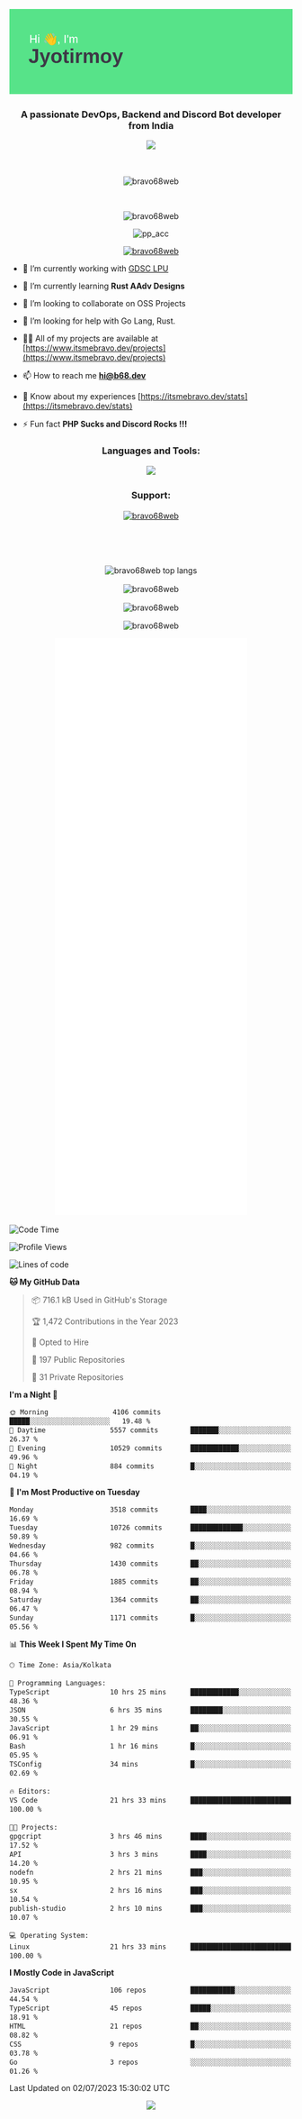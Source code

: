 <p align="center"><img src="header.png"></p>
<h3 align="center">A passionate DevOps, Backend and Discord Bot developer from India</h3>

<p align="center"><a href="https://discord.com/users/457039372009865226"><img src="https://lanyard-profile-readme.vercel.app/api/457039372009865226"></a></p>
                           
<br>
<p align="center"> <img src="https://komarev.com/ghpvc/?username=bravo68web&label=Profile%20views&color=0e75b6&style=flat" alt="bravo68web" /> </p>
<br>


<p align="center"><img src="https://github-profile-trophy.vercel.app/?username=bravo68web&theme=discord&column=3&row=2" alt="bravo68web" /> </p>
<p align="center"><img src="https://osu-embed.b68dev.xyz/pp_acc" alt="pp_acc" /> </p>

<p align="center"> <a href="https://twitter.com/bravo68web" target="blank"><img src="https://img.shields.io/twitter/follow/bravo68web?logo=twitter&style=for-the-badge" alt="bravo68web" /></a> </p>

- 🔭 I’m currently working with [GDSC LPU](https://gdsclpu.live/)

- 🌱 I’m currently learning **Rust AAdv Designs**

- 👯 I’m looking to collaborate on OSS Projects

- 🤝 I’m looking for help with Go Lang, Rust.

- 👨‍💻 All of my projects are available at [https://www.itsmebravo.dev/projects](https://www.itsmebravo.dev/projects)

<!-- - 💬 Ask me about **DF Techs** -->

- 📫 How to reach me **hi@b68.dev**

- 📄 Know about my experiences [https://itsmebravo.dev/stats](https://itsmebravo.dev/stats)

- ⚡ Fun fact **PHP Sucks and Discord Rocks !!!**

<h3 align="center">Languages and Tools:</h3>
<p align="center"> 
<img src="https://skillicons.dev/icons?i=aws,bash,c,cs,cpp,cloudflare,css,dart,devto,discord,bots,docker,electron,ember,emotion,express,fastapi,figma,firebase,flask,gcp,git,github,githubactions,go,gitlab,graphql,heroku,html,ai,ipfs,js,jest,linux,md,mastodon,mongodb,neovim,netlify,nextjs,nginx,nodejs,postgres,postman,powershell,py,react,redis,regex,replit,rocket,rust,sqlite,mysql,stackoverflow,styledcomponents,supabase,sentry,solidity,svg,tailwind,tauri,twitter,ts,unity,v,vercel,vim,vite,wasm,webpack,workers&perline=8&theme=dark" />
</p>

<h3 align="center">Support:</h3>
<p align="center"><a href="https://www.buymeacoffee.com/bravo68web"> <img align="center" src="https://cdn.buymeacoffee.com/buttons/v2/default-yellow.png" height="50" width="210" alt="bravo68web" /></a></p><br><br>
<br>

<p align="center"> <img align="center" src="https://github-readme-stats-sync.vercel.app/api/top-langs?username=bravo68web&count_private=true&show_icons=true&theme=radical&border_radius=10&&langs_count=10&layout=compact" alt="bravo68web top langs" /></p>

<p align="center"> <img align="center" src="https://github-readme-stats-sync.vercel.app/api?username=bravo68web&count_private=true&show_icons=true&theme=radical&border_radius=10" alt="bravo68web" /></p>

<p align="center"> <img align="center" src="https://github-readme-streak-stats.herokuapp.com?user=bravo68web&theme=dracula&hide_border=true" alt="bravo68web" /></p>

<p align="center"> <img align="center" src="https://github-readme-stats-sync.vercel.app/api/wakatime?username=bravo68web&count_private=true&show_icons=true&theme=aura_dark&border_radius=10&&langs_count=10&layout=compact&range=last_7_days" alt="bravo68web" /></p>

<p align="center"><img src="https://raw.githubusercontent.com/BRAVO68WEB/BRAVO68WEB/master/github-metrics.svg"></p>

<!--START_SECTION:waka-->
![Code Time](http://img.shields.io/badge/Code%20Time-5%2C009%20hrs%2043%20mins-blue)

![Profile Views](http://img.shields.io/badge/Profile%20Views-8-blue)

![Lines of code](https://img.shields.io/badge/From%20Hello%20World%20I%27ve%20Written-62.1%20million%20lines%20of%20code-blue)

**🐱 My GitHub Data** 

> 📦 716.1 kB Used in GitHub's Storage 
 > 
> 🏆 1,472 Contributions in the Year 2023
 > 
> 💼 Opted to Hire
 > 
> 📜 197 Public Repositories 
 > 
> 🔑 31 Private Repositories 
 > 
**I'm a Night 🦉** 

```text
🌞 Morning                4106 commits        █████░░░░░░░░░░░░░░░░░░░░   19.48 % 
🌆 Daytime                5557 commits        ███████░░░░░░░░░░░░░░░░░░   26.37 % 
🌃 Evening                10529 commits       ████████████░░░░░░░░░░░░░   49.96 % 
🌙 Night                  884 commits         █░░░░░░░░░░░░░░░░░░░░░░░░   04.19 % 
```
📅 **I'm Most Productive on Tuesday** 

```text
Monday                   3518 commits        ████░░░░░░░░░░░░░░░░░░░░░   16.69 % 
Tuesday                  10726 commits       █████████████░░░░░░░░░░░░   50.89 % 
Wednesday                982 commits         █░░░░░░░░░░░░░░░░░░░░░░░░   04.66 % 
Thursday                 1430 commits        ██░░░░░░░░░░░░░░░░░░░░░░░   06.78 % 
Friday                   1885 commits        ██░░░░░░░░░░░░░░░░░░░░░░░   08.94 % 
Saturday                 1364 commits        ██░░░░░░░░░░░░░░░░░░░░░░░   06.47 % 
Sunday                   1171 commits        █░░░░░░░░░░░░░░░░░░░░░░░░   05.56 % 
```


📊 **This Week I Spent My Time On** 

```text
🕑︎ Time Zone: Asia/Kolkata

💬 Programming Languages: 
TypeScript               10 hrs 25 mins      ████████████░░░░░░░░░░░░░   48.36 % 
JSON                     6 hrs 35 mins       ████████░░░░░░░░░░░░░░░░░   30.55 % 
JavaScript               1 hr 29 mins        ██░░░░░░░░░░░░░░░░░░░░░░░   06.91 % 
Bash                     1 hr 16 mins        █░░░░░░░░░░░░░░░░░░░░░░░░   05.95 % 
TSConfig                 34 mins             █░░░░░░░░░░░░░░░░░░░░░░░░   02.69 % 

🔥 Editors: 
VS Code                  21 hrs 33 mins      █████████████████████████   100.00 % 

🐱‍💻 Projects: 
gpgcript                 3 hrs 46 mins       ████░░░░░░░░░░░░░░░░░░░░░   17.52 % 
API                      3 hrs 3 mins        ████░░░░░░░░░░░░░░░░░░░░░   14.20 % 
nodefn                   2 hrs 21 mins       ███░░░░░░░░░░░░░░░░░░░░░░   10.95 % 
sx                       2 hrs 16 mins       ███░░░░░░░░░░░░░░░░░░░░░░   10.54 % 
publish-studio           2 hrs 10 mins       ███░░░░░░░░░░░░░░░░░░░░░░   10.07 % 

💻 Operating System: 
Linux                    21 hrs 33 mins      █████████████████████████   100.00 % 
```

**I Mostly Code in JavaScript** 

```text
JavaScript               106 repos           ███████████░░░░░░░░░░░░░░   44.54 % 
TypeScript               45 repos            █████░░░░░░░░░░░░░░░░░░░░   18.91 % 
HTML                     21 repos            ██░░░░░░░░░░░░░░░░░░░░░░░   08.82 % 
CSS                      9 repos             █░░░░░░░░░░░░░░░░░░░░░░░░   03.78 % 
Go                       3 repos             ░░░░░░░░░░░░░░░░░░░░░░░░░   01.26 % 
```




 Last Updated on 02/07/2023 15:30:02 UTC
<!--END_SECTION:waka-->

<p align="center"><img src="https://bravo68web.me/images/header_.png"></p>

